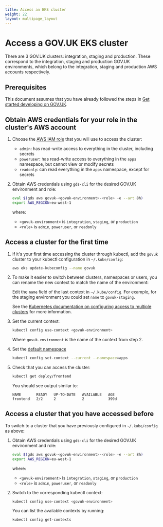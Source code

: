 ```yaml
---
title: Access an EKS cluster
weight: 22
layout: multipage_layout
---
```


# Access a GOV.UK EKS cluster

There are 3 GOV.UK clusters: integration, staging and production. These correspond to the integration, staging and production GOV.UK environments, which belong to the integration, staging and production AWS accounts respectively.

## Prerequisites

This document assumes that you have already followed the steps in [Get started developing on GOV.UK](https://docs.publishing.service.gov.uk/manual/get-started.html).

## Obtain AWS credentials for your role in the cluster's AWS account

1. Choose the [AWS IAM role](https://docs.aws.amazon.com/IAM/latest/UserGuide/id_roles.html) that you will use to access the cluster:
    - `admin`: has read-write access to everything in the cluster, including secrets
    - `poweruser`: has read-write access to everything in the `apps` namespace, but cannot view or modify secrets
    - `readonly`: can read everything in the `apps` namespace, except for secrets

1. Obtain AWS credentials using `gds-cli` for the desired GOV.UK environment and role:

     ```sh
     eval $(gds aws govuk-<govuk-environment>-<role> -e --art 8h)
     export AWS_REGION=eu-west-1
     ```

    where:
    - `<govuk-environment>` is `integration`, `staging`, or `production`
    - `<role>` is `admin`, `poweruser`, or `readonly`

## Access a cluster for the first time

1. If it's your first time accessing the cluster through kubectl, add the `govuk` cluster to your kubectl configuration in `~/.kube/config`:

    ```sh
    aws eks update-kubeconfig --name govuk
    ```

1. To make it easier to switch between clusters, namespaces or users, you can rename the new context to match the name of the environment:

    Edit the `name` field of the last context in `~/.kube/config`. For example, for the staging environment you could set `name` to `govuk-staging`.

    See the [Kubernetes documentation on configuring access to multiple clusters](https://kubernetes.io/docs/tasks/access-application-cluster/configure-access-multiple-clusters/) for more information.

1. Set the current context:

    ```sh
    kubectl config use-context <govuk-environment>
    ```

    Where `govuk-environment` is the name of the context from step 2.

1. Set the [default namespace](/kubernetes/manage-app/get-app-info/#choose-and-set-a-namespace)

    ```sh
    kubectl config set-context --current --namespace=apps
    ```

1. Check that you can access the cluster:

    ```sh
    kubectl get deploy/frontend
    ```

    You should see output similar to:

    ```
    NAME       READY   UP-TO-DATE   AVAILABLE   AGE
    frontend   2/2     2            2           399d
    ```

## Access a cluster that you have accessed before

To switch to a cluster that you have previously configured in `~/.kube/config` as above:

1. Obtain AWS credentials using `gds-cli` for the desired GOV.UK environment and role:

     ```sh
     eval $(gds aws govuk-<govuk-environment>-<role> -e --art 8h)
     export AWS_REGION=eu-west-1
     ```

    where:
    - `<govuk-environment>` is `integration`, `staging`, or `production`
    - `<role>` is `admin`, `poweruser`, or `readonly`

1. Switch to the corresponding kubectl context:

     ```sh
     kubectl config use-context <govuk-environment>
     ```

    You can list the available contexts by running:

     ```sh
     kubectl config get-contexts
     ```
